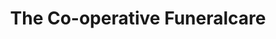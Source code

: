 ---
title: "The Co-operative Funeralcare"
url: /carterton/the-co-operative-funeralcare/
shop: funeral directors
---